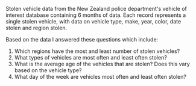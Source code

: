 Stolen vehicle data from the New Zealand police department's vehicle of interest database containing 6 months of data. Each record represents a single stolen vehicle, with data on vehicle type, make, year, color, date stolen and region stolen. 

Based on the data I answered these questions which include:
1. Which regions have the most and least number of stolen vehicles?
2. What types of vehicles are most often and least often stolen?
3. What is the average age of the vehicles that are stolen? Does this vary based on the vehicle type?
4. What day of the week are vehicles most often and least often stolen?
